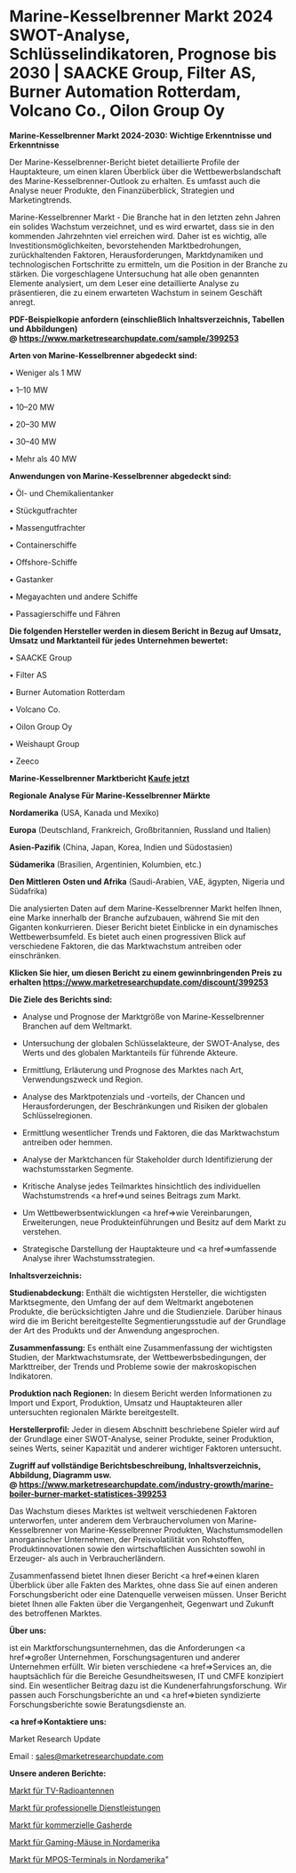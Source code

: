 # Marine-Kesselbrenner Markt 2024 SWOT-Analyse, Schlüsselindikatoren, Prognose bis 2030 | SAACKE Group, Filter AS, Burner Automation Rotterdam, Volcano Co., Oilon Group Oy

<strong>Marine-Kesselbrenner Markt 2024-2030: Wichtige Erkenntnisse und Erkenntnisse</strong>

Der Marine-Kesselbrenner-Bericht bietet detaillierte Profile der Hauptakteure, um einen klaren Überblick über die Wettbewerbslandschaft des Marine-Kesselbrenner-Outlook zu erhalten. Es umfasst auch die Analyse neuer Produkte, den Finanzüberblick, Strategien und Marketingtrends.

Marine-Kesselbrenner Markt - Die Branche hat in den letzten zehn Jahren ein solides Wachstum verzeichnet, und es wird erwartet, dass sie in den kommenden Jahrzehnten viel erreichen wird. Daher ist es wichtig, alle Investitionsmöglichkeiten, bevorstehenden Marktbedrohungen, zurückhaltenden Faktoren, Herausforderungen, Marktdynamiken und technologischen Fortschritte zu ermitteln, um die Position in der Branche zu stärken. Die vorgeschlagene Untersuchung hat alle oben genannten Elemente analysiert, um dem Leser eine detaillierte Analyse zu präsentieren, die zu einem erwarteten Wachstum in seinem Geschäft anregt.

<strong><b>PDF-Beispielkopie anfordern (einschließlich Inhaltsverzeichnis, Tabellen und Abbildungen) @ </b></strong><strong><a href=https://www.marketresearchupdate.com/sample/399253><strong>https://www.marketresearchupdate.com/sample/399253</u></a></strong></strong>

<strong>Arten von Marine-Kesselbrenner abgedeckt sind:</strong>

• Weniger als 1 MW

• 1–10 MW

• 10–20 MW

• 20–30 MW

• 30–40 MW

• Mehr als 40 MW

<strong>Anwendungen von Marine-Kesselbrenner abgedeckt sind:</strong>

• Öl- und Chemikalientanker

• Stückgutfrachter

• Massengutfrachter

• Containerschiffe

• Offshore-Schiffe

• Gastanker

• Megayachten und andere Schiffe

• Passagierschiffe und Fähren

<strong>Die folgenden Hersteller werden in diesem Bericht in Bezug auf Umsatz, Umsatz und Marktanteil für jedes Unternehmen bewertet:</strong>

• SAACKE Group

• Filter AS

• Burner Automation Rotterdam

• Volcano Co.

• Oilon Group Oy

• Weishaupt Group

• Zeeco

<strong>Marine-Kesselbrenner Marktbericht <a href=https://www.marketresearchupdate.com/buynow/399253>Kaufe jetzt</a></strong>

<strong>Regionale Analyse Für Marine-Kesselbrenner Märkte</strong>

<strong>Nordamerika</strong> (USA, Kanada und Mexiko)

<strong>Europa</strong> (Deutschland, Frankreich, Großbritannien, Russland und Italien)

<strong>Asien-Pazifik</strong> (China, Japan, Korea, Indien und Südostasien)

<strong>Südamerika</strong> (Brasilien, Argentinien, Kolumbien, etc.)

<strong>Den Mittleren</strong> <strong>Osten und Afrika</strong> (Saudi-Arabien, VAE, ägypten, Nigeria und Südafrika)

Die analysierten Daten auf dem Marine-Kesselbrenner Markt helfen Ihnen, eine Marke innerhalb der Branche aufzubauen, während Sie mit den Giganten konkurrieren. Dieser Bericht bietet Einblicke in ein dynamisches Wettbewerbsumfeld. Es bietet auch einen progressiven Blick auf verschiedene Faktoren, die das Marktwachstum antreiben oder einschränken.

<strong>Klicken Sie hier, um diesen Bericht zu einem gewinnbringenden Preis zu erhalten
</strong><strong><a href=https://www.marketresearchupdate.com/discount/399253>https://www.marketresearchupdate.com/discount/399253</b></u></strong></a>

<strong>Die Ziele des Berichts sind:</strong>

- Analyse und Prognose der Marktgröße von Marine-Kesselbrenner Branchen auf dem Weltmarkt.

- Untersuchung der globalen Schlüsselakteure, der SWOT-Analyse, des Werts und des globalen Marktanteils für führende Akteure.

- Ermittlung, Erläuterung und Prognose des Marktes nach Art, Verwendungszweck und Region.

- Analyse des Marktpotenzials und -vorteils, der Chancen und Herausforderungen, der Beschränkungen und Risiken der globalen Schlüsselregionen.

- Ermittlung wesentlicher Trends und Faktoren, die das Marktwachstum antreiben oder hemmen.

- Analyse der Marktchancen für Stakeholder durch Identifizierung der wachstumsstarken Segmente.

- Kritische Analyse jedes Teilmarktes hinsichtlich des individuellen Wachstumstrends <a href=>und</a> seines Beitrags zum Markt.

- Um Wettbewerbsentwicklungen <a href=>wie</a> Vereinbarungen, Erweiterungen, neue Produkteinführungen und Besitz auf dem Markt zu verstehen.

- Strategische Darstellung der Hauptakteure und <a href=>umfas</a>sende Analyse ihrer Wachstumsstrategien.

<strong>Inhaltsverzeichnis:</strong>

<strong>Studienabdeckung:</strong> Enthält die wichtigsten Hersteller, die wichtigsten Marktsegmente, den Umfang der auf dem Weltmarkt angebotenen Produkte, die berücksichtigten Jahre und die Studienziele. Darüber hinaus wird die im Bericht bereitgestellte Segmentierungsstudie auf der Grundlage der Art des Produkts und der Anwendung angesprochen.

<strong>Zusammenfassung:</strong> Es enthält eine Zusammenfassung der wichtigsten Studien, der Marktwachstumsrate, der Wettbewerbsbedingungen, der Markttreiber, der Trends und Probleme sowie der makroskopischen Indikatoren.

<strong>Produktion nach Regionen:</strong> In diesem Bericht werden Informationen zu Import und Export, Produktion, Umsatz und Hauptakteuren aller untersuchten regionalen Märkte bereitgestellt.

<strong>Herstellerprofil:</strong> Jeder in diesem Abschnitt beschriebene Spieler wird auf der Grundlage einer SWOT-Analyse, seiner Produkte, seiner Produktion, seines Werts, seiner Kapazität und anderer wichtiger Faktoren untersucht.

<strong><b>Zugriff auf vollständige Berichtsbeschreibung, Inhaltsverzeichnis, Abbildung, Diagramm usw. @ </b></strong><strong><a href=https://www.marketresearchupdate.com/industry-growth/marine-boiler-burner-market-statistices-399253>https://www.marketresearchupdate.com/industry-growth/marine-boiler-burner-market-statistices-399253</a></strong>

Das Wachstum dieses Marktes ist weltweit verschiedenen Faktoren unterworfen, unter anderem dem Verbrauchervolumen von Marine-Kesselbrenner von Marine-Kesselbrenner Produkten, Wachstumsmodellen anorganischer Unternehmen, der Preisvolatilität von Rohstoffen, Produktinnovationen sowie den wirtschaftlichen Aussichten sowohl in Erzeuger- als auch in Verbraucherländern.

Zusammenfassend bietet Ihnen dieser Bericht <a href=>einen</a> klaren Überblick über alle Fakten des Marktes, ohne dass Sie auf einen anderen Forschungsbericht oder eine Datenquelle verweisen müssen. Unser Bericht bietet Ihnen alle Fakten über die Vergangenheit, Gegenwart und Zukunft des betroffenen Marktes.

<strong>Über uns:</strong>

 ist ein Marktforschungsunternehmen, das die Anforderungen <a href=>großer</a> Unternehmen, Forschungsagenturen und anderer Unternehmen erfüllt. Wir bieten verschiedene <a href=>Services</a> an, die hauptsächlich für die Bereiche Gesundheitswesen, IT und CMFE konzipiert sind. Ein wesentlicher Beitrag dazu ist die Kundenerfahrungsforschung. Wir passen auch Forschungsberichte an und <a href=>bieten</a> syndizierte Forschungsberichte sowie Beratungsdienste an.

<strong><a href=>Kontaktiere uns:</a></strong>

Market Research Update

Email : sales@marketresearchupdate.com

<strong>Unsere anderen Berichte:</strong>

<a href=https://www.linkedin.com/pulse/tv-radio-antennas-market-2023-future-scope>Markt für TV-Radioantennen</a>

<a href=https://www.linkedin.com/pulse/professional-services-market-research-report>Markt für professionelle Dienstleistungen</a>

<a href=https://www.linkedin.com/pulse/commercial-gas-stove-market-size-share-outlook-growth>Markt für kommerzielle Gasherde</a>

<a href=https://www.linkedin.com/pulse/north-america-gaming-mouse-market-2023-comprehensive>Markt für Gaming-Mäuse in Nordamerika</a>

<a href=https://www.linkedin.com/pulse/north-america-mpos-terminals-market-2023-current-future>Markt für MPOS-Terminals in Nordamerika</a>"
